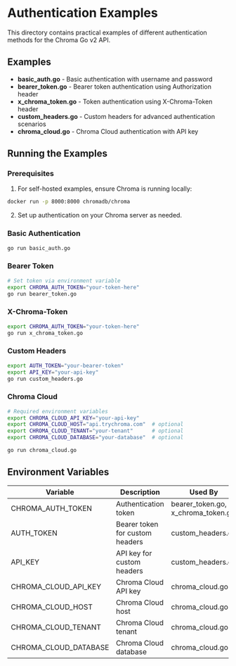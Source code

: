 # Authentication Examples

This directory contains practical examples of different authentication methods for the Chroma Go v2 API.

## Examples

- **basic_auth.go** - Basic authentication with username and password
- **bearer_token.go** - Bearer token authentication using Authorization header
- **x_chroma_token.go** - Token authentication using X-Chroma-Token header
- **custom_headers.go** - Custom headers for advanced authentication scenarios
- **chroma_cloud.go** - Chroma Cloud authentication with API key

## Running the Examples

### Prerequisites

1. For self-hosted examples, ensure Chroma is running locally:
```bash
docker run -p 8000:8000 chromadb/chroma
```

2. Set up authentication on your Chroma server as needed.

### Basic Authentication
```bash
go run basic_auth.go
```

### Bearer Token
```bash
# Set token via environment variable
export CHROMA_AUTH_TOKEN="your-token-here"
go run bearer_token.go
```

### X-Chroma-Token
```bash
export CHROMA_AUTH_TOKEN="your-token-here"
go run x_chroma_token.go
```

### Custom Headers
```bash
export AUTH_TOKEN="your-bearer-token"
export API_KEY="your-api-key"
go run custom_headers.go
```

### Chroma Cloud
```bash
# Required environment variables
export CHROMA_CLOUD_API_KEY="your-api-key"
export CHROMA_CLOUD_HOST="api.trychroma.com"  # optional
export CHROMA_CLOUD_TENANT="your-tenant"      # optional
export CHROMA_CLOUD_DATABASE="your-database"  # optional

go run chroma_cloud.go
```

## Environment Variables

| Variable | Description | Used By |
|----------|-------------|---------|
| CHROMA_AUTH_TOKEN | Authentication token | bearer_token.go, x_chroma_token.go |
| AUTH_TOKEN | Bearer token for custom headers | custom_headers.go |
| API_KEY | API key for custom headers | custom_headers.go |
| CHROMA_CLOUD_API_KEY | Chroma Cloud API key | chroma_cloud.go |
| CHROMA_CLOUD_HOST | Chroma Cloud host | chroma_cloud.go |
| CHROMA_CLOUD_TENANT | Chroma Cloud tenant | chroma_cloud.go |
| CHROMA_CLOUD_DATABASE | Chroma Cloud database | chroma_cloud.go |